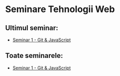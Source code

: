 # Seminare Tehnologii Web

## Ultimul seminar:

- [Seminar 1 - Git & JavaScript](https://github.com/ioanaandreeab/webtech_labs_2023/tree/main/lab1)

## Toate seminarele:

- [Seminar 1 - Git & JavaScript](https://github.com/ioanaandreeab/webtech_labs_2023/tree/main/lab1)
